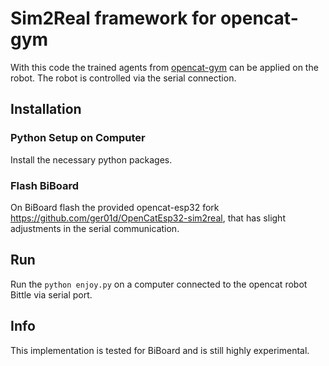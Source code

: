 # Sim2Real framework for opencat-gym
With this code the trained agents from [opencat-gym](https://github.com/ger01d/opencat-gym) can be applied on the robot. The robot is controlled via the serial connection.

## Installation
### Python Setup on Computer
Install the necessary python packages. 

### Flash BiBoard
On BiBoard flash the provided opencat-esp32 fork https://github.com/ger01d/OpenCatEsp32-sim2real, that has slight adjustments in the serial communication.

## Run
Run the ```python enjoy.py``` on a computer connected to the opencat robot Bittle via serial port.

## Info
This implementation is tested for BiBoard and is still highly experimental.

 
